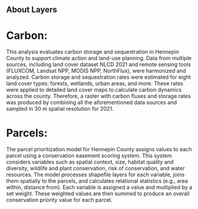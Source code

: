 ## About Layers

# Carbon:
This analysis evaluates carbon storage and sequestration in Hennepin County to support climate action and land-use planning. Data from multiple sources, including land cover dataset NLCD 2021 and remote sensing tools (FLUXCOM, Landsat NPP, MODIS NPP, NorthFlux), were harmonized and analyzed. Carbon storage and sequestration rates were estimated for eight land cover types: forests, wetlands, urban areas, and more. These rates were applied to detailed land cover maps to calculate carbon dynamics across the county. Therefore, a raster with carbon fluxes and storage rates was produced by combining all the aforementioned data sources and sampled in 30 m spatial resolution for 2021.

# Parcels:
The parcel prioritization model for Hennepin County assigns values to each parcel using a conservation easement scoring system. This system considers variables such as spatial context, size, habitat quality and diversity, wildlife and plant conservation, risk of conservation, and water resources. The model processes shapefile layers for each variable, joins them spatially to the parcels, and calculates relational statistics (e.g., area within, distance from). Each variable is assigned a value and multiplied by a set weight. These weighted values are then summed to produce an overall conservation priority value for each parcel.
